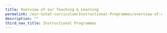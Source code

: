```yaml
---
title: Overview of our Teaching & Learning
permalink: /our-total-curriculum/Instructional-Programmes/overview-of-our-teaching-n-learning
description: ""
third_nav_title: Instructional Programmes
---
```

